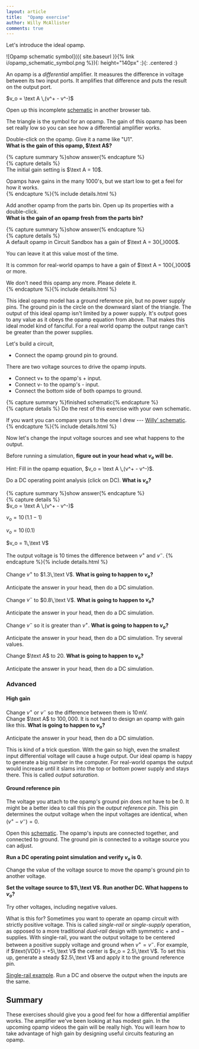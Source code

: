```yaml
---
layout: article
title:  "Opamp exercise"
author: Willy McAllister
comments: true
---
```


Let's introduce the ideal opamp. 

![Opamp schematic symbol]({{ site.baseurl }}{% link i/opamp_schematic_symbol.png %}){: height="140px" :}{: .centered :}

An opamp is a *differential* amplifier. It measures the difference in voltage between its two input ports. It amplifies that difference and puts the result on the output port.

$v_o = \text A \,(v^+ - v^-)$

Open up this incomplete [schematic](https://spinningnumbers.org/circuit-sandbox/index.html?value=%5B%5B%22s%22%2C%5B240%2C72%2C0%5D%2C%7B%22color%22%3A%22cyan%22%2C%22offset%22%3A%220%22%2C%22_json_%22%3A0%7D%2C%5B%228%22%5D%5D%2C%5B%22w%22%2C%5B248%2C96%2C232%2C96%5D%5D%2C%5B%22g%22%2C%5B208%2C152%2C0%5D%2C%7B%22_json_%22%3A2%7D%2C%5B%220%22%5D%5D%2C%5B%22v%22%2C%5B56%2C104%2C0%5D%2C%7B%22name%22%3A%22v%2B%22%2C%22value%22%3A%22dc(1.1)%22%2C%22_json_%22%3A3%7D%2C%5B%227%22%2C%226%22%5D%5D%2C%5B%22L%22%2C%5B248%2C96%2C0%5D%2C%7B%22label%22%3A%22vout%22%2C%22_json_%22%3A4%7D%2C%5B%22vout%22%5D%5D%2C%5B%22o%22%2C%5B184%2C88%2C0%5D%2C%7B%22name%22%3A%22%22%2C%22A%22%3A%2210%22%2C%22_json_%22%3A5%7D%2C%5B%225%22%2C%224%22%2C%22vout%22%2C%223%22%5D%5D%2C%5B%22v%22%2C%5B144%2C104%2C0%5D%2C%7B%22name%22%3A%22v-%22%2C%22value%22%3A%22dc(1)%22%2C%22_json_%22%3A6%7D%2C%5B%222%22%2C%221%22%5D%5D%2C%5B%22view%22%2C-8.34%2C14.292%2C2.44140625%2C%2250%22%2C%2210%22%2C%221G%22%2Cnull%2C%22100%22%2C%220.0099%22%2C%221000%22%5D%5D) in another browser tab.

The triangle is the symbol for an opamp. The gain of this opamp has been set really low so you can see how a differential amplifier works.

Double-click on the opamp. Give it a name like "U1".   
**What is the gain of this opamp, $\text A$?**

{% capture summary %}show answer{% endcapture %}  
{% capture details %}  
The initial gain setting is $\text A = 10$.

Opamps have gains in the many $1000$'s, but we start low to get a feel for how it works.  
{% endcapture %}{% include details.html %}

Add another opamp from the parts bin. Open up its properties with a double-click.  
**What is the gain of an opamp fresh from the parts bin?**

{% capture summary %}show answer{% endcapture %}  
{% capture details %}  
A default opamp in Circuit Sandbox has a gain of $\text A = 30{,}000$.

You can leave it at this value most of the time. 

It is common for real-world opamps to have a gain of $\text A = 100{,}000$ or more.

We don't need this opamp any more. Please delete it.  
{% endcapture %}{% include details.html %}

This ideal opamp model has a ground reference pin, but no power supply pins. The ground pin is the circle on the downward slant of the triangle. The output of this ideal opamp isn't limited by a power supply. It's output goes to any value as it obeys the opamp equation from above. That makes this ideal model kind of fanciful. For a real world opamp the output range can't be greater than the power supplies.

Let's build a circuit,

* Connect the opamp ground pin to ground.

There are two voltage sources to drive the opamp inputs. 

* Connect v+ to the opamp's + input. 
* Connect v- to the opamp's - input.
* Connect the bottom side of both opamps to ground.

{% capture summary %}finished schematic{% endcapture %}  
{% capture details %}
Do the rest of this exercise with your own schematic. 

If you want you can compare yours to the one I drew --- [Willy' schematic](https://spinningnumbers.org/circuit-sandbox/index.html?value=%5B%5B%22v%22%2C%5B144%2C104%2C0%5D%2C%7B%22name%22%3A%22v-%22%2C%22value%22%3A%22dc(1)%22%2C%22_json_%22%3A0%7D%2C%5B%222%22%2C%220%22%5D%5D%2C%5B%22o%22%2C%5B184%2C88%2C0%5D%2C%7B%22name%22%3A%22%22%2C%22A%22%3A%2210%22%2C%22_json_%22%3A1%7D%2C%5B%221%22%2C%222%22%2C%22vout%22%2C%220%22%5D%5D%2C%5B%22L%22%2C%5B248%2C96%2C0%5D%2C%7B%22label%22%3A%22vout%22%2C%22_json_%22%3A2%7D%2C%5B%22vout%22%5D%5D%2C%5B%22v%22%2C%5B56%2C104%2C0%5D%2C%7B%22name%22%3A%22v%2B%22%2C%22value%22%3A%22dc(1.1)%22%2C%22_json_%22%3A3%7D%2C%5B%221%22%2C%220%22%5D%5D%2C%5B%22g%22%2C%5B208%2C152%2C0%5D%2C%7B%22_json_%22%3A4%7D%2C%5B%220%22%5D%5D%2C%5B%22w%22%2C%5B248%2C96%2C232%2C96%5D%5D%2C%5B%22w%22%2C%5B56%2C104%2C56%2C88%5D%5D%2C%5B%22w%22%2C%5B56%2C88%2C184%2C88%5D%5D%2C%5B%22w%22%2C%5B144%2C104%2C184%2C104%5D%5D%2C%5B%22w%22%2C%5B56%2C152%2C144%2C152%5D%5D%2C%5B%22w%22%2C%5B208%2C152%2C144%2C152%5D%5D%2C%5B%22w%22%2C%5B208%2C152%2C208%2C104%5D%5D%2C%5B%22view%22%2C-9.840000000000003%2C28.792%2C2.44140625%2C%2250%22%2C%2210%22%2C%221G%22%2Cnull%2C%22100%22%2C%220.0099%22%2C%221000%22%5D%5D).
{% endcapture %}{% include details.html %}

Now let's change the input voltage sources and see what happens to the output. 

Before running a simulation, **figure out in your head what $v_o$ will be.**

Hint: Fill in the opamp equation, $v_o = \text A \,(v^+ - v^-)$.

Do a DC operating point analysis (click on DC). **What is $v_o$?**

{% capture summary %}show answer{% endcapture %}  
{% capture details %}  
$v_o = \text A \,(v^+ - v^-)$

$v_o = 10 \,(1.1 - 1)$

$v_o = 10 \,(0.1)$

$v_o = 1\,\text V$

The output voltage is $10$ times the difference between $v^+$ and $v^-$.
{% endcapture %}{% include details.html %}

Change $v^+$ to $1.3\,\text V$. **What is going to happen to $v_o$?**

Anticipate the answer in your head, then do a DC simulation.

Change $v^-$ to $0.8\,\text V$. **What is going to happen to $v_o$?**

Anticipate the answer in your head, then do a DC simulation.

Change $v^-$ so it is greater than $v^+$. **What is going to happen to $v_o$?**

Anticipate the answer in your head, then do a DC simulation. Try several values.

Change $\text A$ to $20$. **What is going to happen to $v_o$?**

Anticipate the answer in your head, then do a DC simulation.

### Advanced

#### High gain

Change $v^+$ or $v^-$ so the difference between them is $10\,\text{mV}$.  
Change $\text A$ to $100{,}000$. It is not hard to design an opamp with gain like this.
**What is going to happen to $v_o$?**

Anticipate the answer in your head, then do a DC simulation.

This is kind of a trick question. With the gain so high, even the smallest input differential voltage will cause a huge output. Our ideal opamp is happy to generate a big number in the computer. For real-world opamps the output would increase until it slams into the top or bottom power supply and stays there. This is called *output saturation*.

#### Ground reference pin

The voltage you attach to the opamp's ground pin does not have to be $0$. It might be a better idea to call this pin the *output reference pin*. This pin determines the output voltage when the input voltages are identical, when $(v^{+} - v^{-}) = 0$.

Open this [schematic](https://spinningnumbers.org/circuit-sandbox/index.html?value=%5B%5B%22w%22%2C%5B184%2C88%2C184%2C104%5D%5D%2C%5B%22g%22%2C%5B184%2C104%2C0%5D%2C%7B%22_json_%22%3A1%7D%2C%5B%220%22%5D%5D%2C%5B%22w%22%2C%5B232%2C96%2C256%2C96%5D%5D%2C%5B%22w%22%2C%5B208%2C120%2C208%2C104%5D%5D%2C%5B%22w%22%2C%5B208%2C176%2C208%2C168%5D%5D%2C%5B%22v%22%2C%5B208%2C120%2C0%5D%2C%7B%22name%22%3A%22%22%2C%22value%22%3A%22dc(0)%22%2C%22_json_%22%3A5%7D%2C%5B%221%22%2C%220%22%5D%5D%2C%5B%22g%22%2C%5B208%2C176%2C0%5D%2C%7B%22_json_%22%3A6%7D%2C%5B%220%22%5D%5D%2C%5B%22L%22%2C%5B256%2C96%2C0%5D%2C%7B%22label%22%3A%22vout%22%2C%22_json_%22%3A7%7D%2C%5B%22vout%22%5D%5D%2C%5B%22o%22%2C%5B184%2C88%2C0%5D%2C%7B%22name%22%3A%22%22%2C%22A%22%3A%2210%22%2C%22_json_%22%3A8%7D%2C%5B%220%22%2C%220%22%2C%22vout%22%2C%221%22%5D%5D%2C%5B%22view%22%2C93.928%2C57.1336%2C3.0517578125%2C%2250%22%2C%2210%22%2C%221G%22%2Cnull%2C%22100%22%2C%220.0099%22%2C%221000%22%5D%5D). The opamp's inputs are connected together, and connected to ground. The ground pin is connected to a voltage source you can adjust.

**Run a DC operating point simulation and verify $v_o$ is $0$.**

Change the value of the voltage source to move the opamp's ground pin to another voltage.

**Set the voltage source to $1\,\text V$. Run another DC. What happens to $v_o$?**

Try other voltages, including negative values.

What is this for? Sometimes you want to operate an opamp circuit with strictly positive voltage. This is called *single-rail* or *single-supply* operation, as opposed to a more traditional *dual-rail* design with symmetric $+$ and $-$ supplies. With single-rail, you want the output voltage to be centered between a positive supply voltage and ground when $v^+ = v^-$. For example, if $\text{VDD} = +5\,\text V$ the center is $v_o = 2.5\,\text V$. To set this up, generate a steady $2.5\,\text V$ and apply it to the ground reference pin.

[Single-rail example](https://spinningnumbers.org/circuit-sandbox/index.html?value=%5B%5B%22o%22%2C%5B184%2C88%2C0%5D%2C%7B%22name%22%3A%22%22%2C%22A%22%3A%2210%22%2C%22_json_%22%3A0%7D%2C%5B%220%22%2C%220%22%2C%22vout%22%2C%222%22%5D%5D%2C%5B%22L%22%2C%5B256%2C96%2C0%5D%2C%7B%22label%22%3A%22vout%22%2C%22_json_%22%3A1%7D%2C%5B%22vout%22%5D%5D%2C%5B%22g%22%2C%5B136%2C184%2C0%5D%2C%7B%22_json_%22%3A2%7D%2C%5B%220%22%5D%5D%2C%5B%22w%22%2C%5B232%2C96%2C256%2C96%5D%5D%2C%5B%22g%22%2C%5B184%2C104%2C0%5D%2C%7B%22_json_%22%3A4%7D%2C%5B%220%22%5D%5D%2C%5B%22w%22%2C%5B184%2C88%2C184%2C104%5D%5D%2C%5B%22r%22%2C%5B136%2C72%2C0%5D%2C%7B%22name%22%3A%22R1%22%2C%22r%22%3A%2220k%22%2C%22_json_%22%3A6%7D%2C%5B%221%22%2C%222%22%5D%5D%2C%5B%22r%22%2C%5B136%2C136%2C0%5D%2C%7B%22name%22%3A%22R2%22%2C%22r%22%3A%2220k%22%2C%22_json_%22%3A7%7D%2C%5B%222%22%2C%220%22%5D%5D%2C%5B%22v%22%2C%5B80%2C96%2C0%5D%2C%7B%22name%22%3A%22VDD%22%2C%22value%22%3A%22dc(5)%22%2C%22_json_%22%3A8%7D%2C%5B%221%22%2C%220%22%5D%5D%2C%5B%22g%22%2C%5B80%2C144%2C0%5D%2C%7B%22_json_%22%3A9%7D%2C%5B%220%22%5D%5D%2C%5B%22w%22%2C%5B80%2C96%2C80%2C72%5D%5D%2C%5B%22w%22%2C%5B80%2C72%2C136%2C72%5D%5D%2C%5B%22w%22%2C%5B208%2C104%2C208%2C128%5D%5D%2C%5B%22w%22%2C%5B208%2C128%2C136%2C128%5D%5D%2C%5B%22w%22%2C%5B136%2C120%2C136%2C128%5D%5D%2C%5B%22w%22%2C%5B136%2C136%2C136%2C128%5D%5D%2C%5B%22view%22%2C6.159999999999997%2C39.792%2C2.44140625%2C%2250%22%2C%2210%22%2C%221G%22%2Cnull%2C%22100%22%2C%220.0099%22%2C%221000%22%5D%5D). Run a DC and observe the output when the inputs are the same.

## Summary

These exercises should give you a good feel for how a differential amplifier works. The amplifier we've been looking at has modest gain. In the upcoming opamp videos the gain will be really high. You will learn how to take advantage of high gain by designing useful circuits featuring an opamp.

